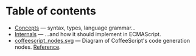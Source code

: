 # Table of contents

* [Concepts](https://github.com/notarseniy/nlng/blob/master/docs/concepts.md) — syntax, types, language grammar...
* [Internals](https://github.com/notarseniy/nlng/blob/master/docs/internals.md) — ...and how it should implement in ECMAScript.
* [coffeescript_nodes.svg](https://github.com/notarseniy/nlng/blob/master/docs/coffeescript_nodes.svg) — Diagram of CoffeeScript's code generation nodes. [Reference](https://github.com/jashkenas/coffeescript/blob/master/src/nodes.coffee).
